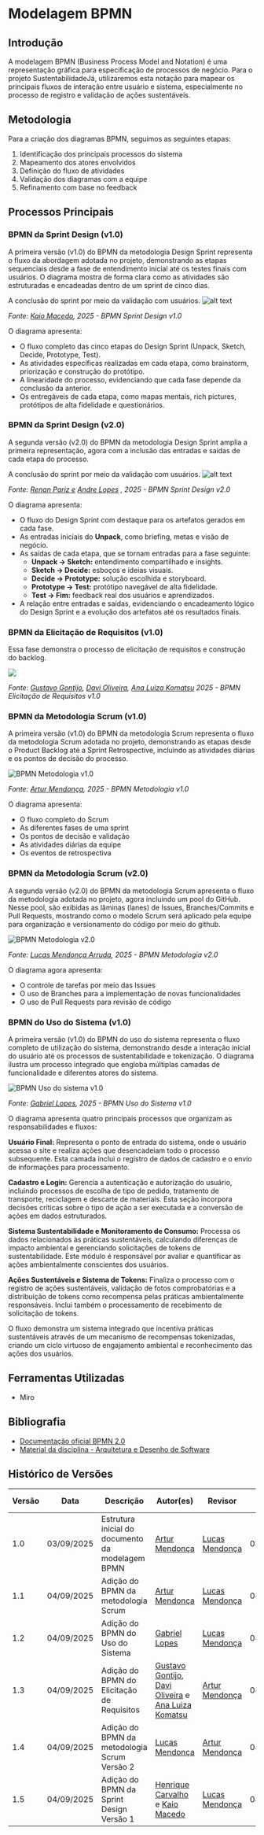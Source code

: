 # Modelagem BPMN

## Introdução

A modelagem BPMN (Business Process Model and Notation) é uma representação gráfica para especificação de processos de negócio. Para o projeto SustentabilidadeJá, utilizaremos esta notação para mapear os principais fluxos de interação entre usuário e sistema, especialmente no processo de registro e validação de ações sustentáveis.

## Metodologia

Para a criação dos diagramas BPMN, seguimos as seguintes etapas:

1. Identificação dos principais processos do sistema
2. Mapeamento dos atores envolvidos
3. Definição do fluxo de atividades
4. Validação dos diagramas com a equipe
5. Refinamento com base no feedback

## Processos Principais

### BPMN da Sprint Design (v1.0)
A primeira versão (v1.0) do BPMN da metodologia Design Sprint representa o fluxo da abordagem adotada no projeto, demonstrando as etapas sequenciais desde a fase de entendimento inicial até os testes finais com usuários. O diagrama mostra de forma clara como as atividades são estruturadas e encadeadas dentro de um sprint de cinco dias.

A conclusão do sprint por meio da validação com usuários.
![alt text](image-1.png)

*Fonte: [Kaio Macedo](https://github.com/bigkaio), 2025 - BPMN Sprint Design v1.0*

O diagrama apresenta:
- O fluxo completo das cinco etapas do Design Sprint (Unpack, Sketch, Decide, Prototype, Test).
- As atividades específicas realizadas em cada etapa, como brainstorm, priorização e construção do protótipo.
- A linearidade do processo, evidenciando que cada fase depende da conclusão da anterior.
- Os entregáveis de cada etapa, como mapas mentais, rich pictures, protótipos de alta fidelidade e questionários.


### BPMN da Sprint Design (v2.0)
A segunda versão (v2.0) do BPMN da metodologia Design Sprint amplia a primeira representação, agora com a inclusão das entradas e saídas de cada etapa do processo.

A conclusão do sprint por meio da validação com usuários.
![alt text](imagem2.png)

*Fonte: [Renan Pariz e](https://github.com/renanpariiz) [Andre Lopes](https://github.com/andrewslopes) , 2025 - BPMN Sprint Design v2.0*


 O diagrama apresenta:
- O fluxo do Design Sprint com destaque para os artefatos gerados em cada fase.  
- As entradas iniciais do **Unpack**, como briefing, metas e visão de negócio.  
- As saídas de cada etapa, que se tornam entradas para a fase seguinte:  
  - **Unpack → Sketch:** entendimento compartilhado e insights.  
  - **Sketch → Decide:** esboços e ideias visuais.  
  - **Decide → Prototype:** solução escolhida e storyboard.  
  - **Prototype → Test:** protótipo navegável de alta fidelidade.  
  - **Test → Fim:** feedback real dos usuários e aprendizados.  
- A relação entre entradas e saídas, evidenciando o encadeamento lógico do Design Sprint e a evolução dos artefatos até os resultados finais.  

### BPMN da Elicitação de Requisitos (v1.0)
Essa fase demonstra o processo de elicitação de requisitos e construção do backlog.

![](../assets/bpmn/BPMN_Elicitacao.jpg)

*Fonte: [Gustavo Gontijo](https://github.com/Guga301104), [Davi Oliveira](https://github.com/daviRolvr), [Ana Luiza Komatsu](https://github.com/luluaroeira) 2025 - BPMN Elicitação de Requisitos v1.0*


### BPMN da Metodologia Scrum (v1.0)
A primeira versão (v1.0) do BPMN da metodologia Scrum representa o fluxo da metodologia Scrum adotada no projeto, demonstrando as etapas desde o Product Backlog até a Sprint Retrospective, incluindo as atividades diárias e os pontos de decisão do processo.

![BPMN Metodologia v1.0](https://raw.githubusercontent.com/UnBArqDsw2025-2-Turma02/2025.2_T02_G4_SustentabilidadeJ-_Entrega_01/refs/heads/main/docs/assets/bpmn/BPMN%20metodologia.png)

*Fonte: [Artur Mendonça](https://github.com/ArtyMend07), 2025 - BPMN Metodologia v1.0*

O diagrama apresenta:
- O fluxo completo do Scrum
- As diferentes fases de uma sprint
- Os pontos de decisão e validação
- As atividades diárias da equipe
- Os eventos de retrospectiva

### BPMN da Metodologia Scrum (v2.0)
A segunda versão (v2.0) do BPMN da metodologia Scrum apresenta o fluxo da metodologia adotada no projeto, agora incluindo um pool do GitHub. Nesse pool, são exibidas as lâminas (lanes) de Issues, Branches/Commits e Pull Requests, mostrando como o modelo Scrum será aplicado pela equipe para organização e versionamento do código por meio do github.

![BPMN Metodologia v2.0](../assets/bpmn/BPMN_metodologia2.jpg)

*Fonte: [Lucas Mendonça Arruda](https://github.com/lucasarruda9), 2025 - BPMN Metodologia v2.0*

O diagrama agora apresenta:

- O controle de tarefas por meio das Issues
- O uso de Branches para a implementação de novas funcionalidades
- O uso de Pull Requests para revisão de código


### BPMN do Uso do Sistema (v1.0)

A primeira versão (v1.0) do BPMN do uso do sistema representa o fluxo completo de utilização do sistema, demonstrando desde a interação inicial do usuário até os processos de sustentabilidade e tokenização. O diagrama ilustra um processo integrado que engloba múltiplas camadas de funcionalidade e diferentes atores do sistema.

![BPMN Uso do sistema v1.0](../assets/bpmn/BPMN%20Uso%20do%20sistema.png)

*Fonte: [Gabriel Lopes](https://github.com/BrzGab), 2025 - BPMN Uso do Sistema v1.0*

O diagrama apresenta quatro principais processos que organizam as responsabilidades e fluxos:

**Usuário Final:** Representa o ponto de entrada do sistema, onde o usuário acessa o site e realiza ações que desencadeiam todo o processo subsequente. Esta camada inclui o registro de dados de cadastro e o envio de informações para processamento.

**Cadastro e Login:** Gerencia a autenticação e autorização do usuário, incluindo processos de escolha de tipo de pedido, tratamento de transporte, reciclagem e descarte de materiais. Esta seção incorpora decisões críticas sobre o tipo de ação a ser executada e a conversão de ações em dados estruturados.

**Sistema Sustentabilidade e Monitoramento de Consumo:** Processa os dados relacionados às práticas sustentáveis, calculando diferenças de impacto ambiental e gerenciando solicitações de tokens de sustentabilidade. Este módulo é responsável por avaliar e quantificar as ações ambientalmente conscientes dos usuários.

**Ações Sustentáveis e Sistema de Tokens:** Finaliza o processo com o registro de ações sustentáveis, validação de fotos comprobatórias e a distribuição de tokens como recompensa pelas práticas ambientalmente responsáveis. Inclui também o processamento de recebimento de solicitação de tokens.

O fluxo demonstra um sistema integrado que incentiva práticas sustentáveis através de um mecanismo de recompensas tokenizadas, criando um ciclo virtuoso de engajamento ambiental e reconhecimento das ações dos usuários.

## Ferramentas Utilizadas
- Miro

## Bibliografia
- [Documentação oficial BPMN 2.0](https://www.omg.org/spec/BPMN/2.0/)
- [Material da disciplina - Arquitetura e Desenho de Software](https://aprender3.unb.br/pluginfile.php/3178527/mod_page/content/2/Arquitetura%20e%20Desenho%20de%20software%20-%20Aula%20BPMN%20Exemplos%20-%20Profa.%20Milene.pdf)

## Histórico de Versões

| Versão | Data | Descrição | Autor(es) | Revisor | Data da Revisão |
|--------|------|-----------|--------|---------|-----------------|
| 1.0 | 03/09/2025 | Estrutura inicial do documento da modelagem BPMN | [Artur Mendonça](https://github.com/ArtyMend07) | [Lucas Mendonça](https://github.com/lucasarruda9) | 03/09/2025 |
| 1.1 | 04/09/2025 | Adição do BPMN da metodologia Scrum | [Artur Mendonça](https://github.com/ArtyMend07) | [Lucas Mendonça](https://github.com/lucasarruda9) | 04/09/2025 |
| 1.2 | 04/09/2025 | Adição do BPMN do Uso do Sistema | [Gabriel Lopes](https://github.com/BrzGab) | [Lucas Mendonça](https://github.com/lucasarruda9) | 04/09/2025 |
| 1.3 | 04/09/2025 | Adição do BPMN do Elicitação de Requisitos | [Gustavo Gontijo](https://github.com/Guga301104), [Davi Oliveira](https://github.com/daviRolvr) e [Ana Luiza Komatsu](https://github.com/luluaroeira) | [Artur Mendonça](https://github.com/ArtyMend07) | 04/09/2025 |
| 1.4 | 04/09/2025 | Adição do BPMN da metodologia Scrum Versão 2 | [Lucas Mendonça](https://github.com/lucasarruda9) | [Artur Mendonça](https://github.com/ArtyMend07) | 04/09/2025 |
| 1.5 | 04/09/2025 | Adição do BPMN da Sprint Design Versão 1 | [Henrique Carvalho](https://github.com/henriquecarv3) e [Kaio Macedo](https://github.com/bigkaio)|[Lucas Mendonça](https://github.com/lucasarruda9)  | 04/09/2025 |